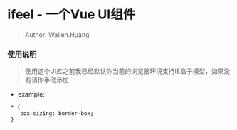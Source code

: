 # ifeel -  一个Vue UI组件
> Author: Wallen.Huang

### 使用说明
> 使用这个UI库之前我已经默认你当前的浏览器环境支持IE盒子模型，如果没有请你手动添加<br>
* example:
```
 * {
    box-sizing: border-box;
 }
```
